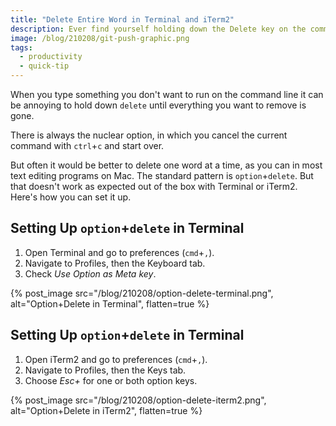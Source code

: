 ```yaml
---
title: "Delete Entire Word in Terminal and iTerm2"
description: Ever find yourself holding down the Delete key on the command line? Here's a way to work faster.
image: /blog/210208/git-push-graphic.png
tags:
  - productivity
  - quick-tip
---
```


When you type something you don't want to run on the command line it can be annoying to hold down `delete` until everything you want to remove is gone.

There is always the nuclear option, in which you cancel the current command with `ctrl`+`c` and start over.

But often it would be better to delete one word at a time, as you can in most text editing programs on Mac. The standard pattern is `option`+`delete`. But that doesn't work as expected out of the box with Terminal or iTerm2. Here's how you can set it up.

## Setting Up `option`+`delete` in Terminal

1. Open Terminal and go to preferences (`cmd`+`,`).
2. Navigate to Profiles, then the Keyboard tab.
3. Check _Use Option as Meta key_.

{% post_image
    src="/blog/210208/option-delete-terminal.png",
    alt="Option+Delete in Terminal",
    flatten=true %}

## Setting Up `option`+`delete` in Terminal

1. Open iTerm2 and go to preferences (`cmd`+`,`).
2. Navigate to Profiles, then the Keys tab.
3. Choose _Esc+_ for one or both option keys.

{% post_image
    src="/blog/210208/option-delete-iterm2.png",
    alt="Option+Delete in iTerm2",
    flatten=true %}
